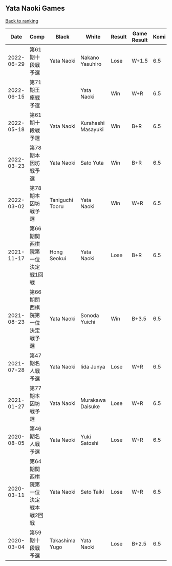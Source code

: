 ## Yata Naoki Games

[Back to ranking](../../index.md)




| **Date** | **Comp** | **Black** | **White** | **Result** | **Game Result** | **Komi** | **Rating** | **Diff** | 
| --- | --- | --- | --- | --- | --- | --- | --- | --- |
| 2022-06-29 | 第61期十段戦予選 | Yata Naoki | Nakano Yasuhiro | Lose | W+1.5 | 6.5 | 2907 | 16 | 
| 2022-06-15 | 第71期王座戦予選 |  | Yata Naoki | Win | W+R | 6.5 | 2891 | 119 | 
| 2022-05-18 | 第61期十段戦予選 | Yata Naoki | Kurahashi Masayuki | Win | B+R | 6.5 | 2772 | -28 | 
| 2022-03-23 | 第78期本因坊戦予選 | Yata Naoki | Sato Yuta | Win | B+R | 6.5 | 2800 | -5 | 
| 2022-03-02 | 第78期本因坊戦予選 | Taniguchi Tooru | Yata Naoki | Win | W+R | 6.5 | 2805 | 624 | 
| 2021-11-17 | 第66期関西棋院第一位決定戦1回戦 | Hong Seokui | Yata Naoki | Lose | B+R | 6.5 | 2181 | -219 | 
| 2021-08-23 | 第66期関西棋院第一位決定戦予選 | Yata Naoki | Sonoda Yuichi | Win | B+3.5 | 6.5 | 2400 | 0 | 
| 2021-07-28 | 第47期名人戦予選 | Yata Naoki | Iida Junya | Lose | W+R | 6.5 | 2400 | 0 | 
| 2021-01-27 | 第77期本因坊戦予選 | Yata Naoki | Murakawa Daisuke | Lose | W+R | 6.5 | 2400 | 0 | 
| 2020-08-05 | 第46期名人戦予選 | Yata Naoki | Yuki Satoshi | Lose | W+R | 6.5 | 2400 | 0 | 
| 2020-03-11 | 第64期関西棋院第一位決定戦本戦2回戦 | Yata Naoki | Seto Taiki | Lose | W+R | 6.5 | 2400 | 21 | 
| 2020-03-04 | 第59期十段戦予選 | Takashima Yugo | Yata Naoki | Lose | B+2.5 | 6.5 | 2379 | missing |




